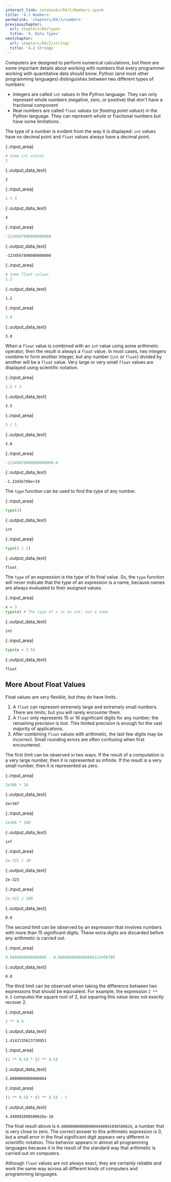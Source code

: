 ```yaml
---
interact_link: notebooks/04/1/Numbers.ipynb
title: '4.1 Numbers'
permalink: 'chapters/04/1/numbers'
previouschapter:
  url: chapters/04/types
  title: '4. Data Types'
nextchapter:
  url: chapters/04/2/strings
  title: '4.2 Strings'
---
```


Computers are designed to perform numerical calculations, but there are some important details about working with numbers that every programmer working with quantitative data should know. Python (and most other programming languages) distinguishes between two different types of numbers:

* Integers are called `int` values in the Python language. They can only represent whole numbers (negative, zero, or positive) that don't have a fractional component
* Real numbers are called `float` values (or *floating point values*) in the Python language. They can represent whole or fractional numbers but have some limitations.

The type of a number is evident from the way it is displayed: `int` values have no decimal point and `float` values always have a decimal point. 


{:.input_area}
```python
# Some int values
2
```




{:.output_data_text}
```
2
```




{:.input_area}
```python
1 + 3
```




{:.output_data_text}
```
4
```




{:.input_area}
```python
-1234567890000000000
```




{:.output_data_text}
```
-1234567890000000000
```




{:.input_area}
```python
# Some float values
1.2
```




{:.output_data_text}
```
1.2
```




{:.input_area}
```python
3.0
```




{:.output_data_text}
```
3.0
```



When a `float` value is combined with an `int` value using some arithmetic operator, then the result is always a `float` value. In most cases, two integers combine to form another integer, but any number (`int` or `float`) divided by another will be a `float` value. Very large or very small `float` values are displayed using scientific notation.


{:.input_area}
```python
1.5 + 2
```




{:.output_data_text}
```
3.5
```




{:.input_area}
```python
3 / 1
```




{:.output_data_text}
```
3.0
```




{:.input_area}
```python
-12345678900000000000.0
```




{:.output_data_text}
```
-1.23456789e+19
```



The `type` function can be used to find the type of any number.


{:.input_area}
```python
type(3)
```




{:.output_data_text}
```
int
```




{:.input_area}
```python
type(3 / 1)
```




{:.output_data_text}
```
float
```



The `type` of an expression is the type of its final value. So, the `type` function will never indicate that the type of an expression is a name, because names are always evaluated to their assigned values.


{:.input_area}
```python
x = 3
type(x) # The type of x is an int, not a name
```




{:.output_data_text}
```
int
```




{:.input_area}
```python
type(x + 2.5)
```




{:.output_data_text}
```
float
```



## More About Float Values

Float values are very flexible, but they do have limits. 

1. A `float` can represent extremely large and extremely small numbers. There are limits, but you will rarely encounter them.
2. A `float` only represents 15 or 16 significant digits for any number; the remaining precision is lost. This limited precision is enough for the vast majority of applications.
3. After combining `float` values with arithmetic, the last few digits may be incorrect. Small rounding errors are often confusing when first encountered.

The first limit can be observed in two ways. If the result of a computation is a very large number, then it is represented as infinite. If the result is a very small number, then it is represented as zero.


{:.input_area}
```python
2e306 * 10
```




{:.output_data_text}
```
2e+307
```




{:.input_area}
```python
2e306 * 100
```




{:.output_data_text}
```
inf
```




{:.input_area}
```python
2e-322 / 10
```




{:.output_data_text}
```
2e-323
```




{:.input_area}
```python
2e-322 / 100
```




{:.output_data_text}
```
0.0
```



The second limit can be observed by an expression that involves numbers with more than 15 significant digits. These extra digits are discarded before any arithmetic is carried out.


{:.input_area}
```python
0.6666666666666666 - 0.6666666666666666123456789
```




{:.output_data_text}
```
0.0
```



The third limit can be observed when taking the difference between two expressions that should be equivalent. For example, the expression `2 ** 0.5` computes the square root of 2, but squaring this value does not exactly recover 2.


{:.input_area}
```python
2 ** 0.5
```




{:.output_data_text}
```
1.4142135623730951
```




{:.input_area}
```python
(2 ** 0.5) * (2 ** 0.5)
```




{:.output_data_text}
```
2.0000000000000004
```




{:.input_area}
```python
(2 ** 0.5) * (2 ** 0.5) - 2
```




{:.output_data_text}
```
4.440892098500626e-16
```



The final result above is `0.0000000000000004440892098500626`, a number that is very close to zero. The correct answer to this arithmetic expression is 0, but a small error in the final significant digit appears very different in scientific notation. This behavior appears in almost all programming languages because it is the result of the standard way that arithmetic is carried out on computers. 

Although `float` values are not always exact, they are certainly reliable and work the same way across all different kinds of computers and programming languages. 
